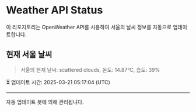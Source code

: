 
# Weather API Status

이 리포지토리는 OpenWeather API를 사용하여 서울의 날씨 정보를 자동으로 업데이트합니다.

## 현재 서울 날씨
> 서울의 현재 날씨: scattered clouds, 온도: 14.87°C, 습도: 39%

⏳ 업데이트 시간: 2025-03-21 05:17:04 (UTC)

---
자동 업데이트 봇에 의해 관리됩니다.
